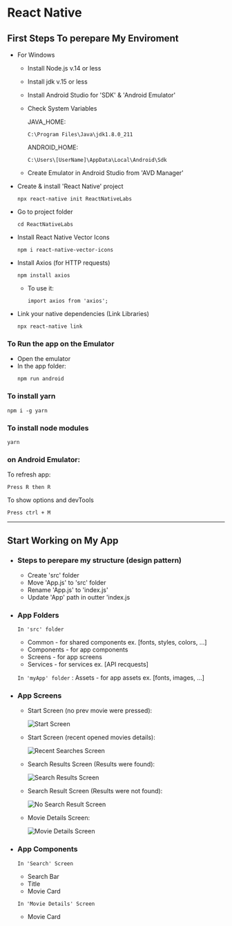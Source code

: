 # React Native

## First Steps To perepare My Enviroment

- For Windows

  - Install Node.js v.14 or less
  - Install jdk v.15 or less
  - Install Android Studio for 'SDK' & 'Android Emulator'
  - Check System Variables

    JAVA_HOME:

    `C:\Program Files\Java\jdk1.8.0_211`

    ANDROID_HOME:

    `C:\Users\[UserName]\AppData\Local\Android\Sdk`

  - Create Emulator in Android Studio from 'AVD Manager'

- Create & install 'React Native' project
  ```
  npx react-native init ReactNativeLabs
  ```
- Go to project folder
  ```
  cd ReactNativeLabs
  ```
- Install React Native Vector Icons
  ```
  npm i react-native-vector-icons
  ```
- Install Axios (for HTTP requests)

  ```
  npm install axios
  ```

  - To use it:
    ```
    import axios from 'axios';
    ```

- Link your native dependencies (Link Libraries)
  ```
  npx react-native link
  ```

### To Run the app on the Emulator

- Open the emulator
- In the app folder:
  ```
  npm run android
  ```

### To install yarn

    npm i -g yarn

### To install node modules

    yarn

### on Android Emulator:

To refresh app:

`Press R then R`

To show options and devTools

`Press ctrl + M`

---

## Start Working on My App

- ### Steps to perepare my structure (design pattern)

  - Create 'src' folder
  - Move 'App.js' to 'src' folder
  - Rename 'App.js' to 'index.js'
  - Update 'App' path in outter 'index.js

- ### App Folders

  `In 'src' folder`

  - Common - for shared components ex. [fonts, styles, colors, ...]
  - Components - for app components
  - Screens - for app screens
  - Services - for services ex. [API recquests]

  `In 'myApp' folder` : Assets - for app assets ex. [fonts, images, ...]

- ### App Screens

  - Start Screen (no prev movie were pressed):

    ![Start Screen](assets/images/app_screens/IOS-2.png)

  - Start Screen (recent opened movies details):

    ![Recent Searches Screen](assets/images/app_screens/IOS-4.png)

  - Search Results Screen (Results were found):

    ![Search Results Screen](assets/images/app_screens/IOS-3.png)

  - Search Result Screen (Results were not found):

    ![No Search Result Screen](assets/images/app_screens/IOS-5.png)

  - Movie Details Screen:

    ![Movie Details Screen](assets/images/app_screens/IOS-6.png)

- ### App Components

  `In 'Search' Screen`

  - Search Bar
  - Title
  - Movie Card

  `In 'Movie Details' Screen`

  - Movie Card
